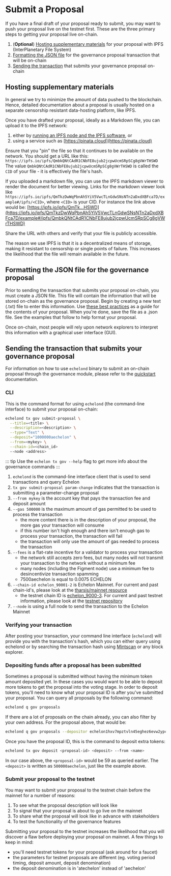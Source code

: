 <!--
order: 4
-->

# Submit a Proposal

If you have a final draft of your proposal ready to submit, you may want to push your proposal live on the testnet first. These are the three primary steps to getting your proposal live on-chain.

1. (**Optional**) [Hosting supplementary materials](#hosting-supplementary-materials) for your proposal with IPFS (InterPlanetary File System)
2. [Formatting the JSON file](#formatting-the-json-file-for-the-governance-proposal) for the governance proposal transaction that will be on-chain
3. [Sending the transaction](#sending-the-transaction-that-submits-your-governance-proposal) that submits your governance proposal on-chain

## Hosting supplementary materials

In general we try to minimize the amount of data pushed to the blockchain.
Hence, detailed documentation about a proposal is usually hosted on a separate
censorship resistant data-hosting platform, like IPFS.

Once you have drafted your proposal, ideally as a Markdown file, you
can upload it to the IPFS network:

1. either by [running an IPFS node and the IPFS software](https://ipfs.io), or
2. using a service such as [https://pinata.cloud](https://pinata.cloud)

Ensure that you "pin" the file so that it continues to be available on the network. You should get a URL like this: `https://ipfs.io/ipfs/QmbkQNtCAdR1CNbFE8ujub2jcpwUcmSRpSCg8gVWrTHSWD`
The value `QmbkQNtCAdR1CNbFE8ujub2jcpwUcmSRpSCg8gVWrTHSWD` is called the `CID` of
your file - it is effectively the file's hash.

If you uploaded a markdown file, you can use the IPFS markdown viewer to render
the document for better viewing. Links for the markdown viewer look like
`https://ipfs.io/ipfs/QmTkzDwWqPbnAh5YiV5VwcTLnGdwSNsNTn2aDxdXBFca7D/example#/ipfs/<CID>`, where `<CID>` is your CID. For instance the link above would be:
[https://ipfs.io/ipfs/QmTk...HSWD](https://ipfs.io/ipfs/QmTkzDwWqPbnAh5YiV5VwcTLnGdwSNsNTn2aDxdXBFca7D/example#/ipfs/QmbkQNtCAdR1CNbFE8ujub2jcpwUcmSRpSCg8gVWrTHSWD)

Share the URL with others and verify that your file is publicly accessible.

The reason we use IPFS is that it is a decentralized means of storage, making it resistant to censorship or single points of failure. This increases the likelihood that the file will remain available in the future.

## Formatting the JSON file for the governance proposal

Prior to sending the transaction that submits your proposal on-chain, you must create a JSON file. This file will contain the information that will be stored on-chain as the governance proposal. Begin by creating a new text (.txt) file to enter this information. Use [these best practices](./best_practices.md) as a guide for the contents of your proposal. When you're done, save the file as a .json file. See the examples that follow to help format your proposal.

Once on-chain, most people will rely upon network explorers to interpret this information with a graphical user interface (GUI).

## Sending the transaction that submits your governance proposal

For information on how to use `echelond` binary to submit an on-chain proposal through the governance module, please refer to the [quickstart](../quickstart/binary.md) documentation.

### CLI

This is the command format for using `echelond` (the command-line interface) to submit your proposal on-chain:

```bash
echelond tx gov submit-proposal \
  --title=<title> \
  --description=<description> \
  --type="Text" \
  --deposit="1000000aechelon" \
  --from=<mykey> \
  --chain-id=<chain_id>
  --node <address>
```

::: tip
Use the `echelon tx gov --help` flag to get more info about the governance commands
:::

1. `echelond` is the command-line interface client that is used to send transactions and query Echelon
2. `tx gov submit-proposal param-change` indicates that the transaction is submitting a parameter-change proposal
3. `--from mykey` is the account key that pays the transaction fee and deposit amount
4. `--gas 500000` is the maximum amount of gas permitted to be used to process the transaction
   - the more content there is in the description of your proposal, the more gas your transaction will consume
   - if this number isn't high enough and there isn't enough gas to process your transaction, the transaction will fail
   - the transaction will only use the amount of gas needed to process the transaction
5. `--fees` is a flat-rate incentive for a validator to process your transaction
   - the network still accepts zero fees, but many nodes will not transmit your transaction to the network without a minimum fee
   - many nodes (including the Figment node) use a minimum fee to desincentivize transaction spamming
   - 7500aechelon is equal to 0.0075 ECHELON
6. `--chain-id echelon_90001-2` is Echelon Mainnet. For current and past chain-id's, please look at the [tharsis/mainnet resource](https://github.com/tharsis/mainnet)
   - the testnet chain ID is [echelon_9000-3](https://testnet.mintscan.io/echelon). For current and past testnet information, please look at the [testnet repository](https://github.com/tharsis/testnets)
7. `--node` is using a full node to send the transaction to the Echelon Mainnet

### Verifying your transaction

After posting your transaction, your command line interface (`echelond`) will provide you with the transaction's hash, which you can either query using echelond or by searching the transaction hash using [Mintscan](https://www.mintscan.io/echelon) or any block explorer.

### Depositing funds after a proposal has been submitted

Sometimes a proposal is submitted without having the minimum token amount deposited yet. In these cases you would want to be able to deposit more tokens to get the proposal into the voting stage. In order to deposit tokens, you'll need to know what your proposal ID is after you've submitted your proposal. You can query all proposals by the following command:

```bash
echelond q gov proposals
```

If there are a lot of proposals on the chain already, you can also filter by your own address. For the proposal above, that would be:

```bash
echelond q gov proposals --depositor echelon1hxv7mpztvln45eghez6evw2ypcw4vjmsmr8cdx
```

Once you have the proposal ID, this is the command to deposit extra tokens:

```bash
echelond tx gov deposit <proposal-id> <deposit> --from <name>
```

In our case above, the `<proposal-id>` would be 59 as queried earlier.
The `<deposit>` is written as `500000aechelon`, just like the example above.

### Submit your proposal to the testnet

You may want to submit your proposal to the testnet chain before the mainnet for a number of reasons:

1. To see what the proposal description will look like
2. To signal that your proposal is about to go live on the mainnet
3. To share what the proposal will look like in advance with stakeholders
4. To test the functionality of the governance features

Submitting your proposal to the testnet increases the likelihood that you will discover a flaw before deploying your proposal on mainnet. A few things to keep in mind:

- you'll need testnet tokens for your proposal (ask around for a faucet)
- the parameters for testnet proposals are different (eg. voting period timing, deposit amount, deposit denomination)
- the deposit denomination is in 'atechelon' instead of 'aechelon'

